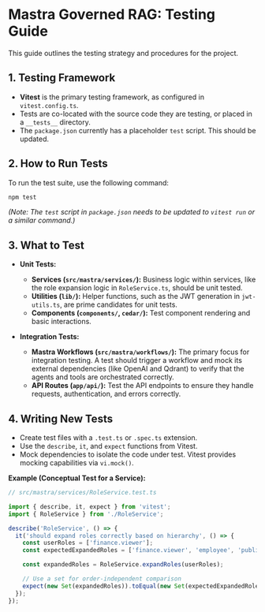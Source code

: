 # Mastra Governed RAG: Testing Guide

This guide outlines the testing strategy and procedures for the project.

## 1. Testing Framework

- **Vitest** is the primary testing framework, as configured in `vitest.config.ts`.
- Tests are co-located with the source code they are testing, or placed in a `__tests__` directory.
- The `package.json` currently has a placeholder `test` script. This should be updated.

## 2. How to Run Tests

To run the test suite, use the following command:

```bash
npm test
```

*(Note: The `test` script in `package.json` needs to be updated to `vitest run` or a similar command.)*

## 3. What to Test

- **Unit Tests:**
    - **Services (`src/mastra/services/`):** Business logic within services, like the role expansion logic in `RoleService.ts`, should be unit tested.
    - **Utilities (`lib/`):** Helper functions, such as the JWT generation in `jwt-utils.ts`, are prime candidates for unit tests.
    - **Components (`components/`, `cedar/`):** Test component rendering and basic interactions.

- **Integration Tests:**
    - **Mastra Workflows (`src/mastra/workflows/`):** The primary focus for integration testing. A test should trigger a workflow and mock its external dependencies (like OpenAI and Qdrant) to verify that the agents and tools are orchestrated correctly.
    - **API Routes (`app/api/`):** Test the API endpoints to ensure they handle requests, authentication, and errors correctly.

## 4. Writing New Tests

- Create test files with a `.test.ts` or `.spec.ts` extension.
- Use the `describe`, `it`, and `expect` functions from Vitest.
- Mock dependencies to isolate the code under test. Vitest provides mocking capabilities via `vi.mock()`.

**Example (Conceptual Test for a Service):**

```typescript
// src/mastra/services/RoleService.test.ts

import { describe, it, expect } from 'vitest';
import { RoleService } from './RoleService';

describe('RoleService', () => {
  it('should expand roles correctly based on hierarchy', () => {
    const userRoles = ['finance.viewer'];
    const expectedExpandedRoles = ['finance.viewer', 'employee', 'public']; // Assuming this hierarchy

    const expandedRoles = RoleService.expandRoles(userRoles);

    // Use a set for order-independent comparison
    expect(new Set(expandedRoles)).toEqual(new Set(expectedExpandedRoles));
  });
});
```
